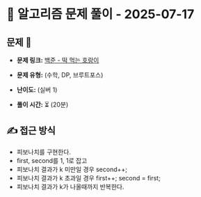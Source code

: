 # 📝 알고리즘 문제 풀이 - 2025-07-17

## 문제 📖

- **문제 링크:** [백준 - 떡 먹는 호랑이](https://www.acmicpc.net/problem/2502)

- **문제 유형:** (수학, DP, 브루트포스)

- **난이도:** (실버 1)

- **풀이 시간:** ⏳ (20분)

## ✍ 접근 방식

- 피보나치를 구현한다.
- first, second를 1, 1로 잡고
- 피보나치 결과가 k 미만일 경우 second++;
- 피보나치 결과가 k 초과일 경우 first++; second = first;
- 피보나치 결과가 k가 나올때까지 반복한다.